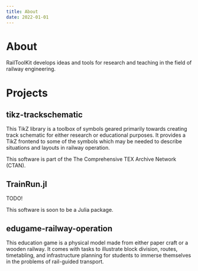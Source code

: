 ```yaml
---
title: About
date: 2022-01-01
---
```


# About

RailToolKit develops ideas and tools for research and teaching in the field of railway engineering.

# Projects

## tikz-trackschematic

This TikZ library is a toolbox of symbols geared primarily towards creating track schematic for either research or educational purposes. It provides a TikZ frontend to some of the symbols which may be needed to describe situations and layouts in railway operation.

This software is part of the The Comprehensive TEX Archive Network (CTAN).

## TrainRun.jl

TODO!

This software is soon to be a Julia package.

## edugame-railway-operation

This education game is a physical model made from either paper craft or a wooden railway. It comes with tasks to illustrate block division, routes, timetabling, and infrastructure planning for students to immerse themselves in the problems of rail-guided transport.
